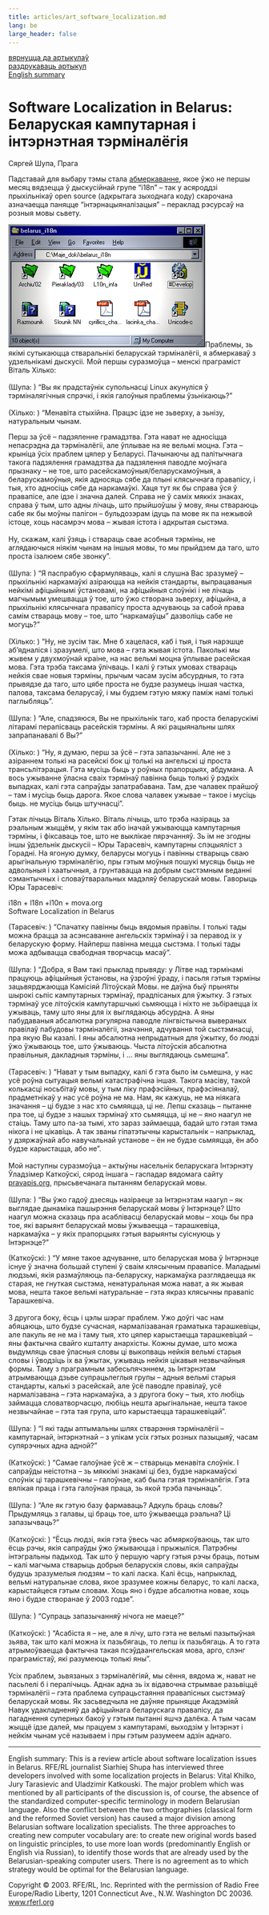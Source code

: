 ```yaml
---
title: articles/art_software_localization.md 
lang: be
large_header: false
---
```








<a href="articles_by.html">вярнуцца да артыкулаў</a><br />
<a href="#">раздрукаваць артыкул</a><br />
<a href="#english">English summary</a>

<h1 id="software-localization-in-belarus-беларуская-кампутарная-і-інтэрнэтная-тэрміналёгія">Software Localization in Belarus:<br />
Беларуская кампутарная і інтэрнэтная тэрміналёгія</h1>

Сяргей Шупа, Прага


Падставай для выбару тэмы стала <a href="http://www.mova.org/lists-archives/i18n/">абмеркаванне</a>, якое ўжо не  першы месяц вядзецца ў дыскусійнай групе “і18n” – так у асяроддзі прыхільнікаў open source (адкрытага зыходнага коду) скарочана азначаецца паняцце “інтэрнацыяналізацыя” – пераклад рэсурсаў на розныя мовы сьвету.


<img src="localization_folder.gif" width="393" height="245" alt="Localization Folder. Software in Belarusian Language" />Праблемы, зь якімі сутыкаюцца стваральнікі беларускай тэрміналёгіі, я абмеркаваў з удзельнікамі дыскусіі. Мой першы суразмоўца – менскі праграміст Віталь Хілько:<br />
<br />
(Шупа: ) “Вы як прадстаўнік супольнасці Linux акунуліся ў тэрміналягічныя спрэчкі, і якія галоўныя праблемы ўзьнікаюць?”<br />
<br />
(Хілько: ) “Менавіта стыхійна. Працэс ідзе не  зьверху, а зьнізу, натуральным чынам.


Перш за ўсё – падзяленне грамадзтва. Гэта нават не адносіцца непасрэдна да тэрміналёгіі, але ўплывае на яе вельмі моцна. Гэта – крыніца ўсіх праблем цяпер у Беларусі. Пачынаючы ад палітычнага такога падзялення грамадзтва да падзялення паводле моўнага прызнаку – не  тое, што расейскамоўныя/беларускамоўныя, а беларускамоўныя, якія адносяць сябе да плыні клясычнага правапісу, і тыя, хто адносіць сябе да наркамаўкі. Хаця тут як бы справа ўся ў правапісе, але ідзе і значна далей. Справа не ў саміх мяккіх знаках, справа ў тым, што адны лічаць, што прыйшоўшы ў мову, яны ствараюць сабе як бы моўны палігон – бульдозэрам ідуць па мове як па нежывой істоце, хоць насамрэч мова – жывая істота і адкрытая сыстэма.<br />
<br />
Ну, скажам, калі ўзяць і ствараць свае асобныя тэрміны, не аглядаючыся ніякім чынам на іншыя мовы, то мы прыйдзем да таго, што проста ізалюем сябе звонку”.<br />
<br />
(Шупа: ) “Я паспрабую сфармуляваць, калі я слушна Вас зразумеў – прыхільнікі наркамаўкі азіраюцца на нейкія стандарты, выпрацаваныя нейкімі афіцыйнымі ўстановамі, на афіцыйныя слоўнікі і не  лічаць магчымым умешвацца ў тое, што ўжо створана зьверху, афіцыйна, а прыхільнікі клясычнага правапісу проста адчуваюць за сабой права самім ствараць мову – тое, што “наркамаўцы” дазволіць сабе не  могуць?”<br />
<br />
(Хілько: ) “Ну, не зусім так. Мне б хацелася, каб і тыя, і тыя нарэшце аб’ядналіся і зразумелі, што мова – гэта жывая істота. Паколькі мы жывем у двухмоўнай краіне, на нас вельмі моцна ўплывае расейская мова. Гэта трэба таксама ўлічваць. І калі ў гэтых умовах ствараць нейкія свае новыя тэрміны, прычым часам зусім абсурдныя, то гэта прывядзе да таго, што цябе проста не  будзе разумець іншая частка, палова, таксама беларусаў, і мы будзем гэтую мяжу паміж намі толькі паглыбляць”.<br />
<br />
(Шупа: ) “Але, спадзяюся, Вы не прыхільнік таго, каб проста беларускімі літарамі перапісваць расейскія тэрміны. А які рацыянальны шлях запрапанавалі б Вы?”<br />
<br />
(Хілько: ) “Ну, я думаю, перш за ўсё – гэта запазычанні. Але не з азіраннем толькі на расейскі бок ці толькі на ангельскі ці проста трансьлітэрацыя. Гэта мусіць быць у роўных прапорцыях, абдумана. А вось ужыванне ўласна сваіх тэрмінаў павінна быць толькі ў рэдкіх выпадках, калі гэта сапраўды запатрабавана. Там, дзе чалавек прайшоў – там і мусіць быць дарога. Якое слова чалавек ужывае – такое і мусіць быць. не  мусіць быць штучнасці”.


Гэтак лічыць Віталь Хілько. Віталь лічыць, што трэба назіраць за рэальным жыццём, у якім так або іначай ужываюцца кампутарныя тэрміны, і фіксаваць тое, што не выклікае пярэчанняў. Зь ім не  згодны іншы ўдзельнік дыскусіі – Юры Тарасевіч, кампутарны спэцыяліст з Горадні. На ягоную думку, беларусы могуць і павінны стварыць сваю арыгінальную тэрміналёгію, пры гэтым моўныя пошукі мусяць быць не адвольныя і хаатычныя, а грунтавацца на добрым сыстэмным веданні сэмантычных і словаўтваральных мадэляў беларускай мовы. Гаворыць Юры Тарасевіч:


i18n + l18n +l10n + mova.org<br />
Software Localization in Belarus


(Тарасевіч: ) “Спачатку павінны быць вядомыя правілы. І толькі тады можна брацца за асэнсаванне ангельскіх тэрмінаў і за перавод іх у беларускую форму. Найперш павінна мецца сыстэма. І толькі тады можа адбывацца свабодная творчасць масаў”.<br />
<br />
(Шупа: ) “Добра, я Вам такі прыклад прывяду: у Літве над тэрмінамі працуюць афіцыйныя ўстановы, на ўзроўні ўраду, і пасьля гэтыя тэрміны зацьвярджаюцца Камісіяй Літоўскай Мовы. не даўна быў прыняты шырокі сьпіс кампутарных тэрмінаў, прадпісаных для ўжытку. З гэтых тэрмінаў усе літоўскія кампутаршчыкі сьмяюцца і ніхто не зьбіраецца іх ужываць, таму што яны для іх выглядаюць абсурдна. А яны пабудаваныя абсалютна рэгулярна паводле лінгвістычна вывераных правілаў пабудовы тэрміналёгіі, значэння, адчування той сыстэмнасці, пра якую Вы казалі. І яны абсалютна непрыдатныя для ўжытку, бо людзі ўжо ўжываюць тое, што ўжываюць. Чыста літоўскія абсалютна правільныя, дакладныя тэрміны, і ... яны выглядаюць сьмешна”.<br />
<br />
(Тарасевіч: ) “Нават у тым выпадку, калі б гэта было ім сьмешна, у нас усё роўна сытуацыя вельмі катастрафічна іншая. Такога масіву, такой колькасці носьбітаў мовы, у тым ліку прафэсійных, прафэсіяналаў, прадметнікаў у нас усё роўна не ма. Нам, як кажуць, не ма ніякага значання – ці будзе з нас хто сьмяяцца, ці не. Лепш сказаць – пытанне пра тое, ці будзе з нашых тэрмінаў хто сьмяяцца, ці не – яно наагул не стаіць. Таму што па-за тымі, хто зараз займаецца, бадай што гэтая тэма нікога і не цікавіць. А так званы гіпатэтычны карыстальнік – напрыклад, у дзяржаўнай або навучальнай установе – ён не  будзе сьмяяцца, ён або будзе карыстацца, або не”.<br />
<br />
Мой наступны суразмоўца – актыўны насельнік беларускага Інтэрнэту Ўладзімер Каткоўскі, сярод іншага – гаспадар вядомага сайту <a href="http://www.pravapis.org/">pravapis.org</a>, прысьвечанага пытанням беларускай мовы.<br />
<br />
(Шупа: ) “Вы ўжо гадоў дзесяць назіраеце за Інтэрнэтам наагул – як выглядае дынаміка пашырэння беларускай мовы ў Інтэрнэце? Што наагул можна сказаць пра асаблівасці беларускай мовы – хоць бы пра тое, які варыянт беларускай мовы ўжываецца – тарашкевіца, наркамаўка – у якіх прапорцыях гэтыя варыянты суіснуюць у Інтэрнэце?”


(Каткоўскі: ) “У мяне такое адчуванне, што беларуская мова ў Інтэрнэце існуе ў значна большай ступені ў сваім клясычным правапісе. Маладымі людзьмі, якія размаўляюць па-беларуску, наркамаўка разглядаецца як старая, не гнуткая сыстэма, ненатуральная можа нават, а як жывая мова, нешта такое вельмі натуральнае – гэта якраз клясычны правапіс Тарашкевіча.<br />
<br />
З другога боку, ёсць і цэлы шэраг праблем. Ужо доўгі час нам абяцаюць, што будзе сучасная, нармалізаваная граматыка тарашкевіцы, але пакуль яе не ма і таму тыя, хто цяпер карыстаецца тарашкевіцай – яны фактычна свайго кшталту анархісты. Кожны думае, што можа выдумляць свае ўласныя словы ці выкопваць нейкія вельмі старыя словы і ўводзіць іх ва ўжытак, ужываць нейкія цікавыя незвычайныя формы. Таму з праграмным забесьпячэннем, зь Інтэрнэтам атрымваюцца дзьве супрацьлеглыя групы – адныя вельмі старыя стандарты, калькі з расейскай, але ўсё паводле правілаў, усё нармалізавана – гэта наркамаўка, а з другога боку – тыя, хто любіць займацца словатворчасцю, любіць нешта арыгінальнае, нешта такое незвычайнае – гэта тая група, што карыстаецца тарашкевіцай”.<br />
<br />
(Шупа: ) “І які тады аптымальны шлях стварэння тэрміналёгіі – кампутарнай, інтэрнэтнай – з улікам усіх гэтых розных пазыцыяў, часам супярэчных адна адной?”<br />
<br />
(Каткоўскі: ) “Самае галоўнае ўсё ж – стварыць менавіта слоўнік. І сапраўды неістотна – зь мяккімі знакамі ці без, будзе наркамаўскі слоўнік ці тарашкевічны – галоўнае, каб была гэтая тэрміналёгія. Гэта вялікая праца і гэта галоўная праца, зь якой трэба пачынаць”.<br />
<br />
(Шупа: ) “Але як гэтую базу фармаваць? Адкуль браць словы? Прыдумляць з галавы, ці браць тое, што ўжываецца рэальна? Ці запазычваць?”<br />
<br />
(Каткоўскі: ) “Ёсць людзі, якія гэта ўвесь час абмяркоўваюць, так што ёсць рэчы, якія сапраўды ўжо ўжываюцца і прыжыліся. Патрэбны інтэгральны падыход. Так што ў першую чаргу гэтыя рэчы браць, потым – калі магчыма стварыць добрыя беларускія словы, якія сапраўды будуць зразумелыя людзям – то калі ласка. Калі ёсць, напрыклад, вельмі натуральнае слова, якое зразумее кожны беларус, то калі ласка, карыстайцеся гэтым словам. Хоць яно і будзе абсалютна новае, хоць яно і будзе створанае ў 2003 годзе”.<br />
<br />
(Шупа: ) “Супраць запазычанняў нічога не  маеце?”<br />
<br />
(Каткоўскі: ) “Асабіста я – не, але я лічу, што гэта не  вельмі пазытыўная зьява, так што калі можна іх пазьбягаць, то лепш іх пазьбягаць. А то гэта атрымоўваецца фактычна такая псэўдаангельская мова, арго, слэнг праграмістаў, які разумеюць толькі яны”.<br />
<br />
Усіх праблем, зьвязаных з тэрміналёгіяй, мы сёння, вядома ж, нават не пасьпелі б і пералічыць. Аднак адна зь іх відавочна стрымвае разьвіццё тэрміналёгіі – гэта праблема супрацьстаяння правапісных сыстэмаў беларускай мовы. Як засьведчыла не даўняе прыняцце Акадэміяй Навук удакладненяў да афіцыйнага беларускага правапісу, да пагаднення суперных бакоў у гэтым пытанні яшчэ далёка. А тым часам жыццё ідзе далей, мы працуем з кампутарамі, выходзім у Інтэрнэт і нейкім чынам усё называем і пры гэтым разумеем адзін аднаго.

<span id="english"></span>
<hr />

English summary: This is a review article about software localization issues in Belarus. RFE/RL journalist Siarhiej Shupa has interviewed three developers involved with some localization projects in Belarus: Vital Khilko, Jury Tarasievic and Uladzimir Katkouski. The major problem which was mentioned by all participants of the discussion is, of course, the absence of the standardized computer-specific terminology in modern Belarusian language. Also the conflict between the two orthographies (classical form and the reformed Soviet version) has caused a major division among Belarusian software localization specialists. The three approaches to creating new computer vocabulary are: to create new original words based on linguistic principles, to use more loan words (predominantly English or English via Russian), to identify those words that are already used by the Belarusian-speaking computer users. There is no agreement as to which strategy would be optimal for the Belarusian language.


Copyright © 2003. RFE/RL, Inc. Reprinted with the permission of Radio Free Europe/Radio Liberty, 1201 Connecticut Ave., N.W. Washington DC 20036. www.rferl.org


